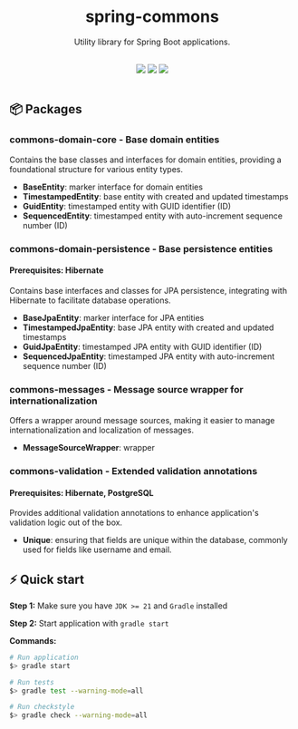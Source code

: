 <h1 align="center">spring-commons</h1>
<p align="center">
  Utility library for Spring Boot applications.
</p>

<br/>

<div align="center">
  <a href="https://hub.docker.com/r/admiralxy/clean" target="_blank"><img src="https://img.shields.io/docker/v/admiralxy/clean?style=for-the-badge"/></a>
  <a href="https://hub.docker.com/r/admiralxy/clean" target="_blank"><img src="https://img.shields.io/docker/image-size/admiralxy/clean?style=for-the-badge&label=docker%20image%20size"/></a>
  <a href="https://hub.docker.com/r/admiralxy/clean" target="_blank"><img src="https://img.shields.io/docker/pulls/admiralxy/clean?style=for-the-badge"/></a>
</div>

<br/>

## :package: Packages

### **commons-domain-core** - Base domain entities

Contains the base classes and interfaces for domain entities, providing a foundational structure for various entity types.

- **BaseEntity**: marker interface for domain entities
- **TimestampedEntity**: base entity with created and updated timestamps
- **GuidEntity**: timestamped entity with GUID identifier (ID)
- **SequencedEntity**: timestamped entity with auto-increment sequence number (ID)

### **commons-domain-persistence** - Base persistence entities 
#### Prerequisites: Hibernate

Contains base interfaces and classes for JPA persistence, integrating with Hibernate to facilitate database operations.

- **BaseJpaEntity**: marker interface for JPA entities
- **TimestampedJpaEntity**: base JPA entity with created and updated timestamps
- **GuidJpaEntity**: timestamped JPA entity with GUID identifier (ID)
- **SequencedJpaEntity**: timestamped JPA entity with auto-increment sequence number (ID)

### **commons-messages** - Message source wrapper for internationalization

Offers a wrapper around message sources, making it easier to manage internationalization and localization of messages.

- **MessageSourceWrapper**: wrapper

### **commons-validation** - Extended validation annotations
#### Prerequisites: Hibernate, PostgreSQL

Provides additional validation annotations to enhance application's validation logic out of the box.

- **Unique**: ensuring that fields are unique within the database, commonly used for fields like username and email.

## :zap: Quick start

**Step 1:** Make sure you have `JDK >= 21` and `Gradle` installed

**Step 2:** Start application with `gradle start`

**Commands:**

```Bash
# Run application
$> gradle start

# Run tests
$> gradle test --warning-mode=all

# Run checkstyle
$> gradle check --warning-mode=all
```

<br>
